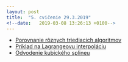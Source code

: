 ```yaml
---
layout: post
title:  "5. cvičenie 29.3.2019"
<!--date:   2019-03-08 13:26:13 +0100-->
---
```


- [Porovnanie rôznych triediacich algoritmov](https://www.toptal.com/developers/sorting-algorithms)  <br />
- [Príklad na Lagrangeovu interpoláciu](http://maslarova.github.io/cvicenie5/lagrange.pdf)  <br />
- [Odvodenie kubického splineu](http://maslarova.github.io/cvicenie5/spline.pdf)  <br />




